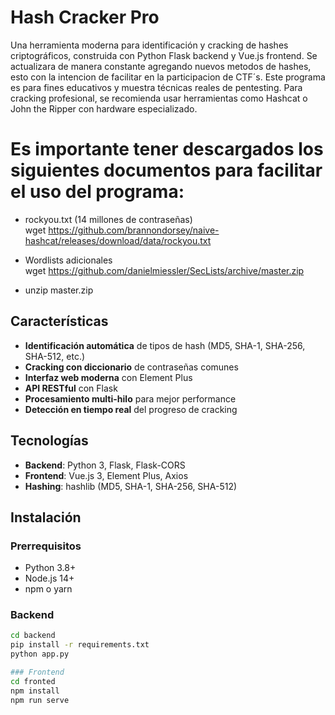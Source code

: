# Hash Cracker Pro

Una herramienta moderna para identificación y cracking de hashes criptográficos, construida con Python Flask backend y Vue.js frontend.
Se actualizara de manera constante agregando nuevos metodos de hashes, esto con la intencion de facilitar en la participacion de CTF´s.
Este programa es para fines educativos y muestra técnicas reales de pentesting. 
Para cracking profesional, se recomienda usar herramientas como Hashcat o John the Ripper con hardware especializado.

# Es importante tener descargados los siguientes documentos para facilitar el uso del programa:
- rockyou.txt (14 millones de contraseñas)  
wget https://github.com/brannondorsey/naive-hashcat/releases/download/data/rockyou.txt

- Wordlists adicionales  
wget https://github.com/danielmiessler/SecLists/archive/master.zip

- unzip master.zip

## Características

- **Identificación automática** de tipos de hash (MD5, SHA-1, SHA-256, SHA-512, etc.)
- **Cracking con diccionario** de contraseñas comunes
- **Interfaz web moderna** con Element Plus
- **API RESTful** con Flask
- **Procesamiento multi-hilo** para mejor performance
- **Detección en tiempo real** del progreso de cracking

## Tecnologías

- **Backend**: Python 3, Flask, Flask-CORS
- **Frontend**: Vue.js 3, Element Plus, Axios
- **Hashing**: hashlib (MD5, SHA-1, SHA-256, SHA-512)

## Instalación

### Prerrequisitos
- Python 3.8+
- Node.js 14+
- npm o yarn

### Backend
```bash
cd backend
pip install -r requirements.txt
python app.py

### Frontend
cd fronted
npm install
npm run serve
